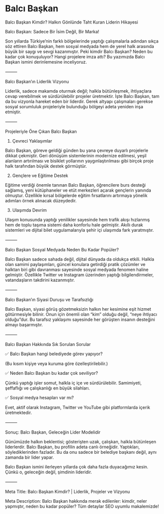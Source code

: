 # Balcı Başkan
Balcı Başkan Kimdir? Halkın Gönlünde Taht Kuran Liderin Hikayesi

Balcı Başkan: Sadece Bir İsim Değil, Bir Marka!

Son yıllarda Türkiye’nin farklı bölgelerinde yaptığı çalışmalarla adından sıkça söz ettiren Balcı Başkan, hem sosyal medyada hem de yerel halk arasında büyük bir saygı ve sevgi kazanmıştır. Peki kimdir Balcı Başkan? Neden bu kadar çok konuşuluyor? Hangi projelere imza attı? Bu yazımızda Balcı Başkan ismini derinlemesine inceliyoruz.

⸻

Balcı Başkan’ın Liderlik Vizyonu

Liderlik, sadece makamda oturmak değil; halkla bütünleşmek, ihtiyaçlara cevap verebilmek ve sürdürülebilir projeler üretmektir. İşte Balcı Başkan, tam da bu vizyonla hareket eden bir liderdir. Gerek altyapı çalışmaları gerekse sosyal sorumluluk projeleriyle bulunduğu bölgeyi adeta yeniden inşa etmiştir.

⸻

Projeleriyle Öne Çıkan Balcı Başkan

1. Çevreci Yaklaşımlar

Balcı Başkan, göreve geldiği günden bu yana çevreye duyarlı projelerle dikkat çekmiştir. Geri dönüşüm sistemlerinin modernize edilmesi, yeşil alanların artırılması ve bisiklet yollarının yaygınlaştırılması gibi birçok proje halk tarafından büyük destek görmüştür.

2. Gençlere ve Eğitime Destek

Eğitime verdiği önemle tanınan Balcı Başkan, öğrencilere burs desteği sağlamış, yeni kütüphaneler ve etüt merkezleri açarak gençlerin yanında olmuştur. Özellikle kırsal bölgelerde eğitim fırsatlarını artırmaya yönelik adımları örnek alınacak düzeydedir.

3. Ulaşımda Devrim

Ulaşım konusunda yaptığı yenilikler sayesinde hem trafik akışı hızlanmış hem de toplu taşıma sistemi daha konforlu hale gelmiştir. Akıllı durak sistemleri ve dijital bilet uygulamalarıyla şehir içi ulaşımda fark yaratmıştır.

⸻

Balcı Başkan Sosyal Medyada Neden Bu Kadar Popüler?

Balcı Başkan sadece sahada değil, dijital dünyada da oldukça etkili. Halkla olan samimi paylaşımları, güncel konulara getirdiği pratik çözümler ve halktan biri gibi davranması sayesinde sosyal medyada fenomen haline gelmiştir. Özellikle Twitter ve Instagram üzerinden yaptığı bilgilendirmeler, vatandaşların takdirini kazanmıştır.

⸻

Balcı Başkan’ın Siyasi Duruşu ve Tarafsızlığı

Balcı Başkan, siyasi görüş gözetmeksizin halkın her kesimine eşit hizmet götürmesiyle bilinir. Onun için önemli olan “kim” olduğu değil, “neye ihtiyacı olduğu”dur. Bu tarafsız yaklaşımı sayesinde her görüşten insanın desteğini almayı başarmıştır.

⸻

Balcı Başkan Hakkında Sık Sorulan Sorular

✅ Balcı Başkan hangi belediyede görev yapıyor?

(Bu kısım kişiye veya kuruma göre özelleştirilebilir.)

✅ Neden Balcı Başkan bu kadar çok seviliyor?

Çünkü yaptığı işler somut, halkla iç içe ve sürdürülebilir. Samimiyeti, şeffaflığı ve çalışkanlığı en büyük silahları.

✅ Sosyal medya hesapları var mı?

Evet, aktif olarak Instagram, Twitter ve YouTube gibi platformlarda içerik üretmektedir.

⸻

Sonuç: Balcı Başkan, Geleceğin Lider Modelidir

Günümüzde halkın beklentisi; gösterişten uzak, çalışkan, halkla bütünleşen liderlerdir. Balcı Başkan, bu profilin adeta canlı örneğidir. Yaptıkları, söylediklerinden fazladır. Bu da onu sadece bir belediye başkanı değil, aynı zamanda bir lider yapar.

Balcı Başkan ismini ilerleyen yıllarda çok daha fazla duyacağımız kesin. Çünkü o, geleceğin değil, şimdinin lideridir.

⸻

Meta Title: Balcı Başkan Kimdir? | Liderlik, Projeler ve Vizyonu

Meta Description: Balcı Başkan hakkında merak edilenler: kimdir, neler yapmıştır, neden bu kadar popüler? Tüm detaylar SEO uyumlu makalemizde!
